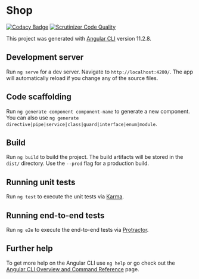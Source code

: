# Shop

[![Codacy Badge](https://api.codacy.com/project/badge/Grade/494e2b019dd44df4a61501691809df18)](https://app.codacy.com/gh/Franckeddy/Front-site-init?utm_source=github.com&utm_medium=referral&utm_content=Franckeddy/Front-site-init&utm_campaign=Badge_Grade_Settings)
[![Scrutinizer Code Quality](https://scrutinizer-ci.com/g/Franckeddy/Front-site-init/badges/quality-score.png?b=develop)](https://scrutinizer-ci.com/g/Franckeddy/Front-site-init/?branch=develop)

This project was generated with [Angular CLI](https://github.com/angular/angular-cli) version 11.2.8.

## Development server

Run `ng serve` for a dev server. Navigate to `http://localhost:4200/`. The app will automatically reload if you change any of the source files.

## Code scaffolding

Run `ng generate component component-name` to generate a new component. You can also use `ng generate directive|pipe|service|class|guard|interface|enum|module`.

## Build

Run `ng build` to build the project. The build artifacts will be stored in the `dist/` directory. Use the `--prod` flag for a production build.

## Running unit tests

Run `ng test` to execute the unit tests via [Karma](https://karma-runner.github.io).

## Running end-to-end tests

Run `ng e2e` to execute the end-to-end tests via [Protractor](http://www.protractortest.org/).

## Further help

To get more help on the Angular CLI use `ng help` or go check out the [Angular CLI Overview and Command Reference](https://angular.io/cli) page.
